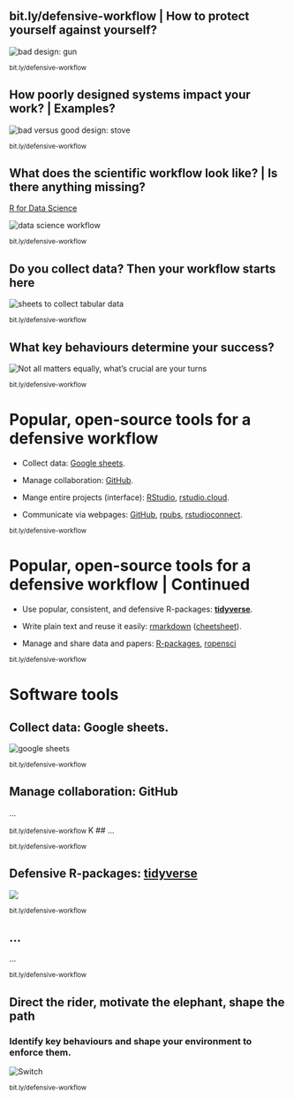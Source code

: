 
## bit.ly/defensive-workflow | How to protect yourself against yourself?

![bad design: gun](https://goo.gl/upqm2A)

<small> bit.ly/defensive-workflow </small>

## How poorly designed systems impact your work? | Examples?

![bad versus good design: stove](https://goo.gl/fP43ed)

<small> bit.ly/defensive-workflow
</small>

## What does the scientific workflow look like? | Is there anything missing?

[R for Data Science](http://r4ds.had.co.nz/)

![data science workflow](https://goo.gl/rrK4ef)

<small> bit.ly/defensive-workflow </small>

## Do you collect data? Then your workflow starts here

![sheets to collect tabular data](https://goo.gl/DgZNFy)

<small> bit.ly/defensive-workflow </small>

## What key behaviours determine your success?

![Not all matters equally, what’s crucial are your
turns](https://goo.gl/V8AUHL)

<small> bit.ly/defensive-workflow </small>

# Popular, open-source tools for a defensive workflow

  - Collect data: [Google sheets](https://goo.gl/T9YCgk).

  - Manage collaboration: [GitHub](https://github.com/features).

  - Mange entire projects (interface):
    [RStudio](https://goo.gl/2RKRq3K),
    [rstudio.cloud](https://rstudio.cloud/).

  - Communicate via webpages:
    [GitHub](https://guides.github.com/features/pages/),
    [rpubs](http://rpubs.com/),
    [rstudioconnect](https://www.rstudio.com/products/connect/).

<small> bit.ly/defensive-workflow </small>

# Popular, open-source tools for a defensive workflow | Continued

  - Use popular, consistent, and defensive R-packages:
    [**tidyverse**](https://www.tidyverse.org/).

  - Write plain text and reuse it easily:
    [rmarkdown](https://rmarkdown.rstudio.com/)
    ([cheetsheet](https://goo.gl/tZ55TP)).

  - Manage and share data and papers:
    [R-packages](http://r-pkgs.had.co.nz/),
    [ropensci](https://ropensci.org/)

<small> bit.ly/defensive-workflow </small>

# Software tools

## Collect data: Google sheets.

![google sheets](https://goo.gl/ea3618)

<small> bit.ly/defensive-workflow </small>

## Manage collaboration: GitHub

…

<small> bit.ly/defensive-workflow </small> K \#\# …

<small> bit.ly/defensive-workflow </small>

## Defensive R-packages: [**tidyverse**](https://www.tidyverse.org/)

![](https://ourcodingclub.github.io/img/tidyverse.png)

<small> bit.ly/defensive-workflow </small>

## …

…

<small> bit.ly/defensive-workflow </small>

## Direct the rider, motivate the elephant, shape the path

### Identify key behaviours and shape your environment to enforce them.

![Switch](https://i.imgur.com/1G1A14v.jpg)

<small> bit.ly/defensive-workflow </small>
